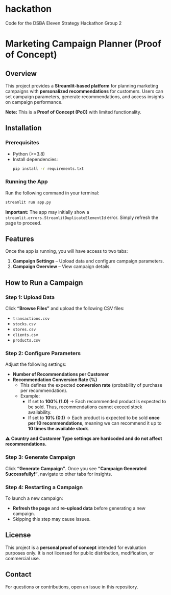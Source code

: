 # hackathon
Code for the DSBA Eleven Strategy Hackathon Group 2

# Marketing Campaign Planner (Proof of Concept)

## Overview
This project provides a **Streamlit-based platform** for planning marketing campaigns with **personalized recommendations** for customers. Users can set campaign parameters, generate recommendations, and access insights on campaign performance. 

**Note:** This is a **Proof of Concept (PoC)** with limited functionality.

## Installation
### Prerequisites
- Python (>=3.8)
- Install dependencies:
  ```sh
  pip install -r requirements.txt
  ```

### Running the App
Run the following command in your terminal:
```sh
streamlit run app.py
```
**Important:** The app may initially show a `streamlit.errors.StreamlitDuplicateElementId` error. Simply refresh the page to proceed.

## Features
Once the app is running, you will have access to two tabs:
1. **Campaign Settings** – Upload data and configure campaign parameters.
2. **Campaign Overview** – View campaign details.

## How to Run a Campaign
### Step 1: Upload Data
Click **“Browse Files”** and upload the following CSV files:
- `transactions.csv`
- `stocks.csv`
- `stores.csv`
- `clients.csv`
- `products.csv`

### Step 2: Configure Parameters
Adjust the following settings:
- **Number of Recommendations per Customer**
- **Recommendation Conversion Rate (%)**
  - This defines the expected **conversion rate** (probability of purchase per recommendation).
  - Example:
    - If set to **100% (1.0)** → Each recommended product is expected to be sold. Thus, recommendations cannot exceed stock availability.
    - If set to **10% (0.1)** → Each product is expected to be sold **once per 10 recommendations**, meaning we can recommend it up to **10 times the available stock**.

⚠️ **Country and Customer Type settings are hardcoded and do not affect recommendations.**

### Step 3: Generate Campaign
Click **“Generate Campaign”**. Once you see **“Campaign Generated Successfully!”**, navigate to other tabs for insights.

### Step 4: Restarting a Campaign
To launch a new campaign:
- **Refresh the page** and **re-upload data** before generating a new campaign.
- Skipping this step may cause issues.

## License
This project is a **personal proof of concept** intended for evaluation purposes only. It is not licensed for public distribution, modification, or commercial use.

## Contact
For questions or contributions, open an issue in this repository.


